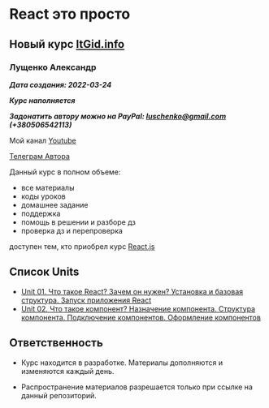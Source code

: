 # React это просто
## Новый курс [ItGid.info](https://itgid.info)
### Лущенко Александр

***Дата создания: 2022-03-24***

***Курс наполняется***

***Задонатить автору можно на PayPal: luschenko@gmail.com (+380506542113)***

Мой канал [Youtube](https://www.youtube.com/channel/UCP-xJwnvKCGyS-nbyOx1Wmg)

[Телеграм Автора](https://telegram.me/alex_luschenko)

Данный курс в полном объеме:
- все материалы
- коды уроков
- домашнее задание
- поддержка
- помощь в решении и разборе дз
- проверка дз и перепроверка

доступен тем, кто приобрел курс [React.js](https://itgid.info/course/reactjs)

## Список Units
- [Unit 01. Что такое React? Зачем он нужен? Установка и базовая структура. Запуск приложения React](./unit_01/unit_01.md)
- [Unit 02. Что такое компонент? Назначение компонента. Структура компонента. Подключение компонентов. Оформление компонентов](./unit_01/unit_01.md)

## Ответственность

- Курс находится в разработке. Материалы дополняются и изменяются каждый день.

- Распространение материалов разрешается только при ссылке на данный репозиторий.